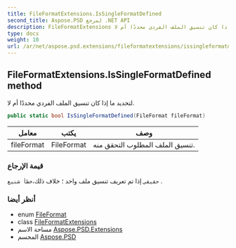 ```yaml
---
title: FileFormatExtensions.IsSingleFormatDefined
second_title: Aspose.PSD لمرجع .NET API
description: FileFormatExtensions طريقة. لتحديد ما إذا كان تنسيق الملف الفردي محددًا أم لا.
type: docs
weight: 10
url: /ar/net/aspose.psd.extensions/fileformatextensions/issingleformatdefined/
---
```

## FileFormatExtensions.IsSingleFormatDefined method

لتحديد ما إذا كان تنسيق الملف الفردي محددًا أم لا.

```csharp
public static bool IsSingleFormatDefined(FileFormat fileFormat)
```

| معامل | يكتب | وصف |
| --- | --- | --- |
| fileFormat | FileFormat | تنسيق الملف المطلوب التحقق منه. |

### قيمة الإرجاع

`حقيقي` إذا تم تعريف تنسيق ملف واحد ؛ خلاف ذلك،`خطأ شنيع` .

### أنظر أيضا

* enum [FileFormat](../../../aspose.psd/fileformat/)
* class [FileFormatExtensions](../)
* مساحة الاسم [Aspose.PSD.Extensions](../../fileformatextensions/)
* المجسم [Aspose.PSD](../../../)


